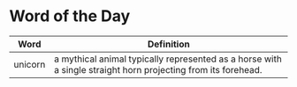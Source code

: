 # Word of the Day

|Word|Definition|
|---|---|
|unicorn|a mythical animal typically represented as a horse with a single straight horn projecting from its forehead.|